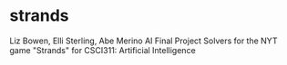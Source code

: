 # strands
Liz Bowen, Elli Sterling, Abe Merino
AI Final Project
Solvers for the NYT game "Strands" for CSCI311: Artificial Intelligence 
